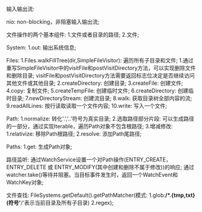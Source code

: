 输入输出流:

nio: 
    non-blocking，非阻塞输入输出流;

文件操作的两个基本组件:
    1.文件或者目录的路径;
    2.文件;

System:
        1.out: 输出系统信息;

Files:
    1.Files.walkFillTree(dir,SimpleFileVisitor): 遍历所有子目录和文件;
        1.通过重写SimpleFileVisitor中的visitFile和postVisitDirectory方法，可以实现删除文件和删除目录;
        visitFile和postVisitDirectory方法需要返回标志位决定是否继续访问其他文件或其他目录;
    2.createDirectory: 创建目录;
    3.createFile: 创建文件;
    4.copy: 复制文件;
    5.createTempFile: 创建临时文件;
    6.createDirectory: 创建临时目录;
    7.newDirectoryStream: 创建流目录;
    8.walk: 获取目录树全部内容的流;
    9.readAllLines: 按行读取读取一个文件内容;
    10.write: 写入一个文件;

Path:
    1.normalize: 转化'.','..'符号为真实目录;
    2.选取路径部分片段:
        可以生成路径的一部分，通过实现Iterable，遍历Path对象不包含根路径;
    3.增减修改:
        1.relativize: 移除Path根路径;
        2.resolve: 添加Path尾路径;

Paths:
    1.get: 生成Path对象;   

路径监听:
    通过WatchService设置一个对Path操作(ENTRY_CREATE，ENTRY_DELETE 或 ENTRY_MODIFY(其中创建和删除不属于修改))的响应;
    通过watcher.take()等待并阻塞。当目标事件发生时，返回一个WatchEvent和WatchKey对象;

文件查找:
    FileSystems.getDefault().getPathMatcher(模式: 1.glob:**/*.{tmp,txt}(符号'**/'表示当前目录及所有子目录) 2.regex);


        

